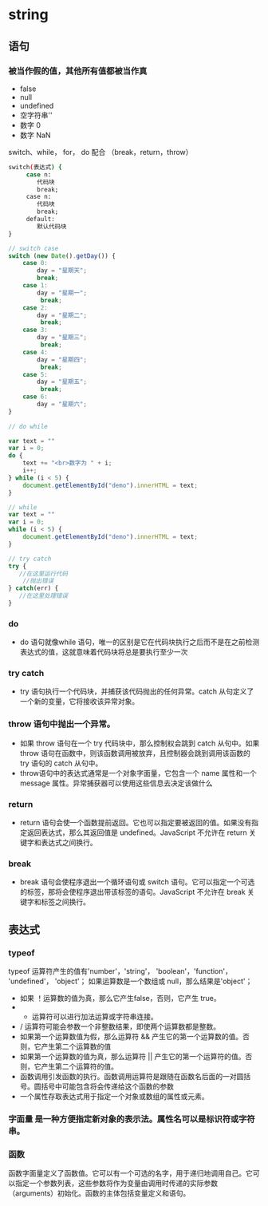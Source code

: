 # string

## 语句
### 被当作假的值，其他所有值都被当作真

* false
* null
* undefined
* 空字符串''
* 数字 0
* 数字 NaN

switch、while， for， do 配合 （break，return，throw）
```bash
switch(表达式) {
     case n:
        代码块
        break;
     case n:
        代码块
        break;
     default:
        默认代码块
} 
```
```js
// switch case
switch (new Date().getDay()) {
    case 0:
        day = "星期天";
        break;
    case 1:
        day = "星期一";
         break;
    case 2:
        day = "星期二";
         break;
    case 3:
        day = "星期三";
         break;
    case 4:
        day = "星期四";
         break;
    case 5:
        day = "星期五";
         break;
    case 6:
        day = "星期六";
} 
 
// do while

var text = ""
var i = 0;
do {
    text += "<br>数字为 " + i;
    i++;
} while (i < 5) { 
    document.getElementById("demo").innerHTML = text;
}

// while
var text = ""
var i = 0;
while (i < 5) { 
    document.getElementById("demo").innerHTML = text;
}

// try catch
try {
   //在这里运行代码
    //抛出错误
} catch(err) {
   //在这里处理错误
}

```
### do
* do 语句就像while 语句，唯一的区别是它在代码块执行之后而不是在之前检测表达式的值，这就意味着代码块将总是要执行至少一次

### try catch
* try 语句执行一个代码块，并捕获该代码抛出的任何异常。catch 从句定义了一个新的变量，它将接收该异常对象。

### throw 语句中抛出一个异常。
* 如果 throw 语句在一个 try 代码块中，那么控制权会跳到 catch 从句中。如果 throw 语句在函数中，则该函数调用被放弃，且控制器会跳到调用该函数的 try 语句的 catch 从句中。
* throw语句中的表达式通常是一个对象字面量，它包含一个 name 属性和一个 message 属性。异常捕获器可以使用这些信息去决定该做什么

### return
* return 语句会使一个函数提前返回。它也可以指定要被返回的值。如果没有指定返回表达式，那么其返回值是 undefined。JavaScript 不允许在 return 关键字和表达式之间换行。

### break
* break 语句会使程序退出一个循环语句或 switch 语句。它可以指定一个可选的标签，那将会使程序退出带该标签的语句。JavaScript 不允许在 break 关键字和标签之间换行。

## 表达式

### typeof

typeof 运算符产生的值有'number'，'string'， 'boolean'，'function'， 'undefined'， 'object'；
如果运算数是一个数组或 null，那么结果是'object'；
* 如果 ！运算数的值为真，那么它产生false，否则，它产生 true。
* + 运算符可以进行加法运算或字符串连接。
* / 运算符可能会参数一个非整数结果，即使两个运算数都是整数。
* 如果第一个运算数值为假，那么运算符 && 产生它的第一个运算数的值。否则，它产生第二个运算数的值
* 如果第一个运算数的值为真，那么运算符 || 产生它的第一个运算符的值。否则，它产生第二个运算符的值。
* 函数调用引发函数的执行。函数调用运算符是跟随在函数名后面的一对圆括号。圆括号中可能包含将会传递给这个函数的参数
* 一个属性存取表达式用于指定一个对象或数组的属性或元素。

### 字面量 是一种方便指定新对象的表示法。属性名可以是标识符或字符串。

### 函数
函数字面量定义了函数值。它可以有一个可选的名字，用于递归地调用自己。它可以指定一个参数列表，这些参数将作为变量由调用时传递的实际参数（arguments）初始化。函数的主体包括变量定义和语句。